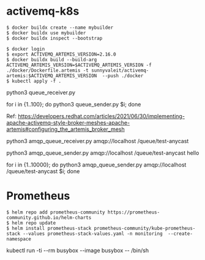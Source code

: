 # activemq-k8s

```console
$ docker buildx create --name mybuilder
$ docker buildx use mybuilder
$ docker buildx inspect --bootstrap

$ docker login
$ export ACTIVEMQ_ARTEMIS_VERSION=2.16.0
$ docker buildx build --build-arg ACTIVEMQ_ARTEMIS_VERSION=$ACTIVEMQ_ARTEMIS_VERSION -f ./docker/Dockerfile.artemis -t sunnyvaleit/activemq-artemis:$ACTIVEMQ_ARTEMIS_VERSION  --push ./docker 
$ kubectl apply -f . 
```

python3 queue_receiver.py


for i in {1..100}; do python3 queue_sender.py $i; done

Ref: https://developers.redhat.com/articles/2021/06/30/implementing-apache-activemq-style-broker-meshes-apache-artemis#configuring_the_artemis_broker_mesh



python3 amqp_queue_receiver.py amqp://localhost /queue/test-anycast

python3 amqp_queue_sender.py amqp://localhost /queue/test-anycast hello


for i in {1..10000}; do python3 amqp_queue_sender.py amqp://localhost /queue/test-anycast $i; done



# Prometheus

```console
$ helm repo add prometheus-community https://prometheus-community.github.io/helm-charts
$ helm repo update
$ helm install prometheus-stack prometheus-community/kube-prometheus-stack --values prometheus-stack-values.yaml -n monitoring  --create-namespace
```



kubectl run -ti --rm busybox --image busybox -- /bin/sh